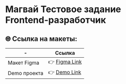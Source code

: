 # Магвай Тестовое задание Frontend-разработчик

## 🌐 Ссылка на макеты:


| -                   | Ссылка               |
| --------------------- | ---------------------------- |
| Макет Figma           | 👉 [Figma Link](https://www.figma.com/file/e3jyEQ8vWkGDP3BRa8jYWu/%D0%9C%D0%B0%D0%B3%D0%B2%D0%B0%D0%B9-%7C-%D0%A2%D0%B5%D1%81%D1%82%D0%BE%D0%B2%D0%BE%D0%B5-%D0%B7%D0%B0%D0%B4%D0%B0%D0%BD%D0%B8%D0%B5?type=design&node-id=0-1&mode=design&t=5f0CoI36cTnATGLQ-0 ) |
| Demo проекта          | 👉 [Demo Link](https://anmeshkov.github.io/anmeshkov-test-task/dist/) |
